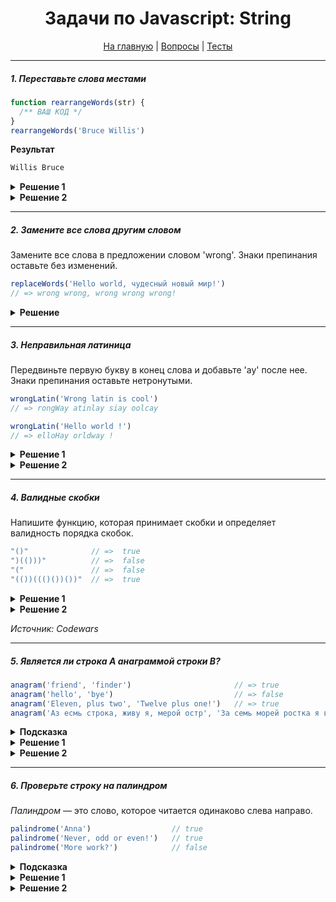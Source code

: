 <div align="center">

<h1>Задачи по Javascript: String</h1>

<a href="https://github.com/dollaween/javascript-tasks">На главную</a> | <a href="https://github.com/dollaween/javascript-questions">Вопросы</a> | <a href="https://github.com/dollaween/javascript-tests">Тесты</a>

</div>

---

##### 1. Переставьте слова местами
```javascript
function rearrangeWords(str) {
  /** ВАШ КОД */
}
rearrangeWords('Bruce Willis')
```
**Результат**
```bash
Willis Bruce
```

<details><summary><b>Решение 1</b></summary>
<p>

```javascript
function rearrangeWords(str) {
  return str.split(' ').reverse().join(' ')
}
```

</p>
</details>

<details><summary><b>Решение 2</b></summary>
<p>

```javascript
function rearrangeWords(str) {
  return str.replace(/(Bruce) (Willis)/, '$2 $1')
}
function rearrangeWords(str) {
  return str.replace(/[A-Za-z]*[A-Za-z]*/, '$2 $1')
}
```

</p>
</details>

---

##### 2. Замените все слова другим словом
Замените все слова в предложении словом 'wrong'. Знаки препинания оставьте без изменений.

```javascript
replaceWords('Hello world, чудесный новый мир!')
// => wrong wrong, wrong wrong wrong!
```

<details><summary><b>Решение</b></summary>
<p>

```javascript
function replaceWords(str) {
  // Достаем слова целиком
  const regExp = /(\w+|[А-Яа-я]+)/g
  const res = str.replace(regExp, 'wrong')
}
```

</p>
</details>

---


##### 3. Неправильная латиница
Передвиньте первую букву в конец слова и добавьте 'ay' после нее. Знаки препинания оставьте нетронутыми.

```javascript
wrongLatin('Wrong latin is cool')
// => rongWay atinlay siay oolcay

wrongLatin('Hello world !')
// => elloHay orldway !
```

<details><summary><b>Решение 1</b></summary>
<p>

```javascript
function wrongLatin(str){
  return str.replace(/(\w)(\w*)(\s|$)/g, "\$2\$1ay\$3")
}
```

</p>
</details>

<details><summary><b>Решение 2</b></summary>
<p>

```javascript
function wrongLatin(str) {
  return str.replace(/\w+/g, (w) => {
    return w.slice(1) + w[0] + 'ay';
  });
}
```

</p>
</details>

---

##### 4. Валидные скобки
Напишите функцию, которая принимает скобки и определяет валидность порядка скобок.

```javascript
"()"              // =>  true
")(()))"          // =>  false
"("               // =>  false
"(())((()())())"  // =>  true
```

<details><summary><b>Решение 1</b></summary>
<p>

```javascript
function validParentheses(parens){
  var n = 0;
  for (var i = 0; i < parens.length; i++) {
    if (parens[i] == '(') n++;
    if (parens[i] == ')') n--;
    if (n < 0) return false;
  }
  
  return n == 0;
}
```

</p>
</details>

<details><summary><b>Решение 2</b></summary>
<p>

```javascript
function validParentheses(parens){
  var indent = 0;
  
  for (var i = 0 ; i < parens.length && indent >= 0; i++) {
    indent += (parens[i] == '(') ? 1 : -1;    
  }
  
  return (indent == 0);
}
```

</p>
</details>

*Источник: Codewars*

---

##### 5. Является ли строка A анаграммой строки B?

```javascript
anagram('friend', 'finder')                       // => true
anagram('hello', 'bye')                           // => false
anagram('Eleven, plus two', 'Twelve plus one!')   // => true
anagram('Аз есмь строка, живу я, мерой остр', 'За семь морей ростка я вижу рост')   // => true
```

<details><summary><b>Подсказка</b></summary>
<p>
Удалите из строки все лишние символы, приведите к единому регистру. Отсортируйте строку по алфавиту. Сделайте то же самое со второй строкой и сравните их.
</p>
</details>

<details><summary><b>Решение 1</b></summary>
<p>

```javascript
function cleanString(str) {
  return str
    .replace(/[^\wА-я]/g, '')
    .toLowerCase()
    .split('')
    .sort()
    .join('');
}

function anagram(strA, strB) {
  return cleanString(strA) === cleanString(strB);
}
```

</p>
</details>

<details><summary><b>Решение 2</b></summary>
<p>

```javascript
function buildCharObj(str) {
  const charObj = {};
  str = str.replace(/[^\wА-я+]/g, '').toLowerCase();
  for (let char of str) {
    charObj[char] = charObj[char] + 1 || 1;
  }
  return charObj;
}

function anagram(strA, strB) {
  const aCharObj = buildCharObj(strA);
  const bCharObj = buildCharObj(strB);

  if (Object.keys(aCharObj).length !== Object.keys(bCharObj).length) {
    return false;
  }

  for (let char in aCharObj) {
    if (aCharObj[char] !== bCharObj[char]) {
      return false;
    }
  }

  return true;
}
```

</p>
</details>

---

##### 6. Проверьте строку на палиндром
*Палиндром* — это слово, которое читается одинаково слева направо.

```javascript
palindrome('Anna')                  // true
palindrome('Never, odd or even!')   // true
palindrome('More work?')            // false
```

<details><summary><b>Подсказка</b></summary>
<p>
Удалите из строки все лишние символы, приведите слова к единому регистру. Сравните получившуюся строку с ней же, но в обратном порядке.
</p>
</details>

<details><summary><b>Решение 1</b></summary>
<p>

```javascript
function palindrome(str) {
  str = str.replace(/[\W]/g, '').toLowerCase()
  return str === str.split('').reverse().join('')
}
```

</p>
</details>

<details><summary><b>Решение 2</b></summary>
<p>

```javascript
function palindrome(str) {
  str = str.replace(/[\W]/g, '').toLowerCase()
  const length = str.length
  for (let i = 0; i <= length / 2; i++) {
    if (str[i] !== str[length - 1 - i]) {
      return false
    }
  }
  return true
}
```

</p>
</details>

